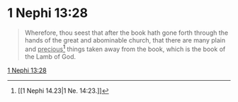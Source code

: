 # 1 Nephi 13:28

> Wherefore, thou seest that after the book hath gone forth through the hands of the great and abominable church, that there are many plain and <u>precious</u>[^a] things taken away from the book, which is the book of the Lamb of God.

[1 Nephi 13:28](https://www.churchofjesuschrist.org/study/scriptures/bofm/1-ne/13?lang=eng&id=p28#p28)


[^a]: [[1 Nephi 14.23|1 Ne. 14:23.]]
